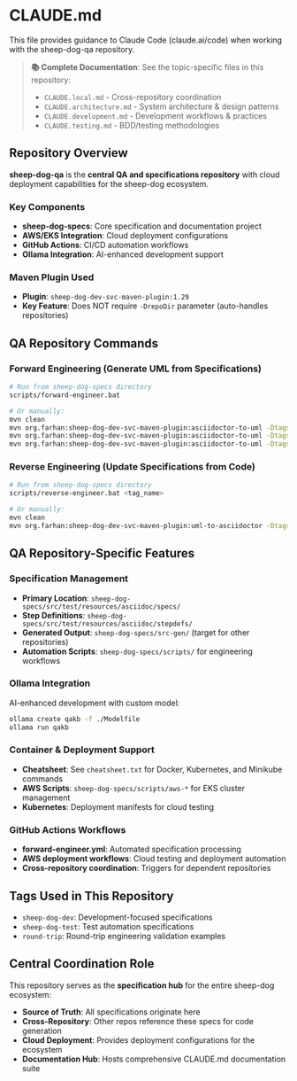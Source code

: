 # CLAUDE.md

This file provides guidance to Claude Code (claude.ai/code) when working with the sheep-dog-qa repository.

> **📚 Complete Documentation**: See the topic-specific files in this repository:
> - `CLAUDE.local.md` - Cross-repository coordination
> - `CLAUDE.architecture.md` - System architecture & design patterns
> - `CLAUDE.development.md` - Development workflows & practices  
> - `CLAUDE.testing.md` - BDD/testing methodologies

## Repository Overview

**sheep-dog-qa** is the **central QA and specifications repository** with cloud deployment capabilities for the sheep-dog ecosystem.

### Key Components
- **sheep-dog-specs**: Core specification and documentation project
- **AWS/EKS Integration**: Cloud deployment configurations
- **GitHub Actions**: CI/CD automation workflows  
- **Ollama Integration**: AI-enhanced development support

### Maven Plugin Used
- **Plugin**: `sheep-dog-dev-svc-maven-plugin:1.29`
- **Key Feature**: Does NOT require `-DrepoDir` parameter (auto-handles repositories)

## QA Repository Commands

### Forward Engineering (Generate UML from Specifications)
```bash
# Run from sheep-dog-specs directory
scripts/forward-engineer.bat

# Or manually:
mvn clean
mvn org.farhan:sheep-dog-dev-svc-maven-plugin:asciidoctor-to-uml -Dtags="sheep-dog-dev"
mvn org.farhan:sheep-dog-dev-svc-maven-plugin:asciidoctor-to-uml -Dtags="sheep-dog-test"
mvn org.farhan:sheep-dog-dev-svc-maven-plugin:asciidoctor-to-uml -Dtags="round-trip"
```

### Reverse Engineering (Update Specifications from Code)
```bash
# Run from sheep-dog-specs directory  
scripts/reverse-engineer.bat <tag_name>

# Or manually:
mvn clean
mvn org.farhan:sheep-dog-dev-svc-maven-plugin:uml-to-asciidoctor -Dtags="<tag_name>"
```

## QA Repository-Specific Features

### Specification Management
- **Primary Location**: `sheep-dog-specs/src/test/resources/asciidoc/specs/`
- **Step Definitions**: `sheep-dog-specs/src/test/resources/asciidoc/stepdefs/`
- **Generated Output**: `sheep-dog-specs/src-gen/` (target for other repositories)
- **Automation Scripts**: `sheep-dog-specs/scripts/` for engineering workflows

### Ollama Integration
AI-enhanced development with custom model:
```bash
ollama create qakb -f ./Modelfile
ollama run qakb
```

### Container & Deployment Support
- **Cheatsheet**: See `cheatsheet.txt` for Docker, Kubernetes, and Minikube commands
- **AWS Scripts**: `sheep-dog-specs/scripts/aws-*` for EKS cluster management
- **Kubernetes**: Deployment manifests for cloud testing

### GitHub Actions Workflows
- **forward-engineer.yml**: Automated specification processing
- **AWS deployment workflows**: Cloud testing and deployment automation
- **Cross-repository coordination**: Triggers for dependent repositories

## Tags Used in This Repository
- `sheep-dog-dev`: Development-focused specifications
- `sheep-dog-test`: Test automation specifications  
- `round-trip`: Round-trip engineering validation examples

## Central Coordination Role
This repository serves as the **specification hub** for the entire sheep-dog ecosystem:
- **Source of Truth**: All specifications originate here
- **Cross-Repository**: Other repos reference these specs for code generation
- **Cloud Deployment**: Provides deployment configurations for the ecosystem
- **Documentation Hub**: Hosts comprehensive CLAUDE.md documentation suite